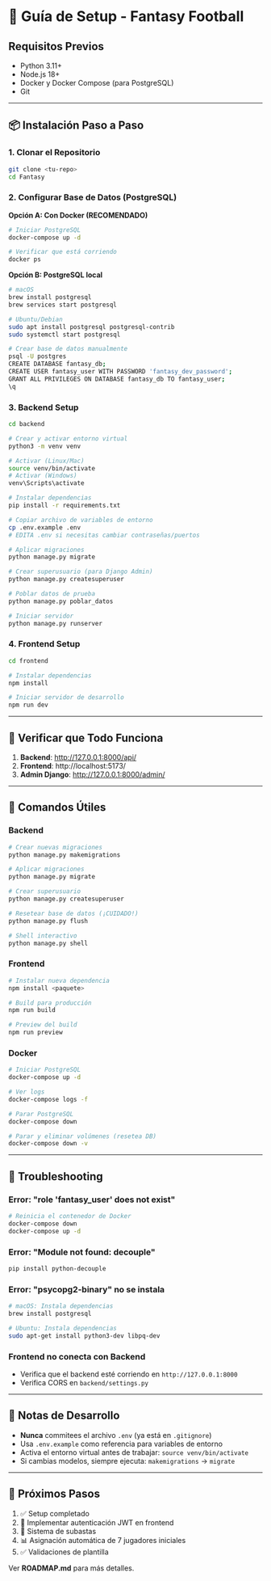 # 🚀 Guía de Setup - Fantasy Football

## Requisitos Previos

- Python 3.11+
- Node.js 18+
- Docker y Docker Compose (para PostgreSQL)
- Git

---

## 📦 Instalación Paso a Paso

### 1. Clonar el Repositorio
```bash
git clone <tu-repo>
cd Fantasy
```

### 2. Configurar Base de Datos (PostgreSQL)

**Opción A: Con Docker (RECOMENDADO)**
```bash
# Iniciar PostgreSQL
docker-compose up -d

# Verificar que está corriendo
docker ps
```

**Opción B: PostgreSQL local**
```bash
# macOS
brew install postgresql
brew services start postgresql

# Ubuntu/Debian
sudo apt install postgresql postgresql-contrib
sudo systemctl start postgresql

# Crear base de datos manualmente
psql -U postgres
CREATE DATABASE fantasy_db;
CREATE USER fantasy_user WITH PASSWORD 'fantasy_dev_password';
GRANT ALL PRIVILEGES ON DATABASE fantasy_db TO fantasy_user;
\q
```

### 3. Backend Setup

```bash
cd backend

# Crear y activar entorno virtual
python3 -m venv venv

# Activar (Linux/Mac)
source venv/bin/activate
# Activar (Windows)
venv\Scripts\activate

# Instalar dependencias
pip install -r requirements.txt

# Copiar archivo de variables de entorno
cp .env.example .env
# EDITA .env si necesitas cambiar contraseñas/puertos

# Aplicar migraciones
python manage.py migrate

# Crear superusuario (para Django Admin)
python manage.py createsuperuser

# Poblar datos de prueba
python manage.py poblar_datos

# Iniciar servidor
python manage.py runserver
```

### 4. Frontend Setup

```bash
cd frontend

# Instalar dependencias
npm install

# Iniciar servidor de desarrollo
npm run dev
```

---

## 🧪 Verificar que Todo Funciona

1. **Backend**: http://127.0.0.1:8000/api/
2. **Frontend**: http://localhost:5173/
3. **Admin Django**: http://127.0.0.1:8000/admin/

---

## 🔧 Comandos Útiles

### Backend
```bash
# Crear nuevas migraciones
python manage.py makemigrations

# Aplicar migraciones
python manage.py migrate

# Crear superusuario
python manage.py createsuperuser

# Resetear base de datos (¡CUIDADO!)
python manage.py flush

# Shell interactivo
python manage.py shell
```

### Frontend
```bash
# Instalar nueva dependencia
npm install <paquete>

# Build para producción
npm run build

# Preview del build
npm run preview
```

### Docker
```bash
# Iniciar PostgreSQL
docker-compose up -d

# Ver logs
docker-compose logs -f

# Parar PostgreSQL
docker-compose down

# Parar y eliminar volúmenes (resetea DB)
docker-compose down -v
```

---

## 🐛 Troubleshooting

### Error: "role 'fantasy_user' does not exist"
```bash
# Reinicia el contenedor de Docker
docker-compose down
docker-compose up -d
```

### Error: "Module not found: decouple"
```bash
pip install python-decouple
```

### Error: "psycopg2-binary" no se instala
```bash
# macOS: Instala dependencias
brew install postgresql

# Ubuntu: Instala dependencias
sudo apt-get install python3-dev libpq-dev
```

### Frontend no conecta con Backend
- Verifica que el backend esté corriendo en `http://127.0.0.1:8000`
- Verifica CORS en `backend/settings.py`

---

## 📝 Notas de Desarrollo

- **Nunca** commitees el archivo `.env` (ya está en `.gitignore`)
- Usa `.env.example` como referencia para variables de entorno
- Activa el entorno virtual antes de trabajar: `source venv/bin/activate`
- Si cambias modelos, siempre ejecuta: `makemigrations` → `migrate`

---

## 🚢 Próximos Pasos

1. ✅ Setup completado
2. 🔐 Implementar autenticación JWT en frontend
3. 🎯 Sistema de subastas
4. 📊 Asignación automática de 7 jugadores iniciales
5. ✅ Validaciones de plantilla

Ver **ROADMAP.md** para más detalles.
